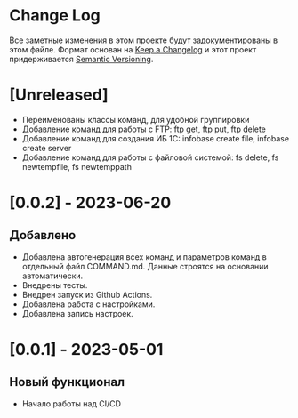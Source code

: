 # Change Log

Все заметные изменения в этом проекте будут задокументированы в этом файле.
Формат основан на [Keep a Changelog](http://keepachangelog.com/) и этот проект придерживается [Semantic Versioning](http://semver.org/).

# [Unreleased]

* Переименованы классы команд, для удобной группировки
* Добавление команд для работы с FTP: ftp get, ftp put, ftp delete
* Добавление команд для создания ИБ 1С: infobase create file, infobase create server
* Добавление команд для работы с файловой системой: fs delete, fs newtempfile, fs newtemppath

# [0.0.2] - 2023-06-20

## Добавлено

* Добавлена автогенерация всех команд и параметров команд в отдельный файл COMMAND.md. Данные строятся на основании автоматически.
* Внедрены тесты.
* Внедрен запуск из Github Actions.
* Добавлена работа с настройками.
* Добавлена запись настроек.

# [0.0.1] - 2023-05-01

## Новый функционал

* Начало работы над CI/CD